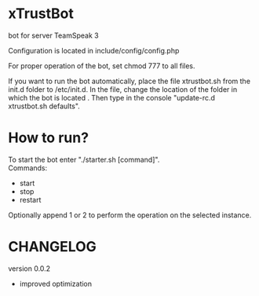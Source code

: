 # xTrustBot
bot for server TeamSpeak 3

Configuration is located in include/config/config.php

For proper operation of the bot, set chmod 777 to all files.

If you want to run the bot automatically, place the file xtrustbot.sh from the init.d folder to /etc/init.d. In the file, change the location of the folder in which the bot is located
. Then type in the console "update-rc.d xtrustbot.sh defaults".


# How to run?
To start the bot enter "./starter.sh [command]".                                                                    
Commands:
- start
- stop
- restart

Optionally append 1 or 2 to perform the operation on the selected instance.

# CHANGELOG
version 0.0.2
- improved optimization